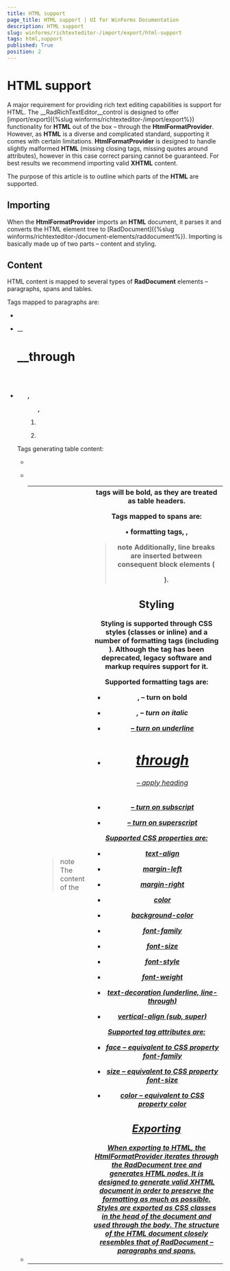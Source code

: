 ```yaml
---
title: HTML support
page_title: HTML support | UI for WinForms Documentation
description: HTML support
slug: winforms/richtexteditor-/import/export/html-support
tags: html,support
published: True
position: 2
---
```


# HTML support



A major requirement for providing rich text editing capabilities is support for HTML. The __RadRichTextEditor__control is
        designed to offer [import/export]({%slug winforms/richtexteditor-/import/export%}) functionality for __HTML__ out
        of the box – through the __HtmlFormatProvider__. However, as __HTML__ is a diverse and complicated standard,
        supporting it comes with certain limitations. __HtmlFormatProvider__ is designed to handle slightly
        malformed __HTML__ (missing closing tags, missing quotes around attributes), however in this case correct parsing cannot
        be guaranteed. For best results we recommend importing valid __XHTML__ content.
      

The purpose of this article is to outline which parts of the __HTML__ are supported.
      

## Importing

When the __HtmlFormatProvider__ imports an __HTML__ document, it parses it and converts the HTML
          element tree to [RadDocument]({%slug winforms/richtexteditor-/document-elements/raddocument%}). Importing is basically made up of two parts –
          content and styling.
        

## Content

HTML content is mapped to several types of __RadDocument__ elements – paragraphs, spans and tables.
        

Tags mapped to paragraphs are:
        

* __<p>__

* __<h1>__through __<h6>__

* __<ul>, <ol>, <li>__

* __<tr>__

Tags generating table content:
        

* __<table>__

* __<tr>__

* __<th>__

* __<td>__

>note The content of the __<th>__ tags will be bold, as they are treated as table headers.
>


Tags mapped to spans are:
        

• __formatting tags, <span>, <font>__

>note Additionally, line breaks are inserted between consequent block elements ( __<div>__ ).
>


## Styling

Styling is supported through CSS styles (classes or inline) and a number of formatting tags (including __<font>__).
          Although the __<font>__ tag has been deprecated, legacy software and markup requires support for it.
        

Supported formatting tags are:
        

* __<b>, <strong>__ – turn on bold
            

* __<i>, <em>__ – turn on italic
            

* __<u>__ – turn on underline
            

* __<h1>__ through <h6> – apply heading
            

* __<sub>__ – turn on subscript
            

* __<sup>__ – turn on superscript
            

Supported CSS properties are:
        

* __text-align__

* __margin-left__

* __margin-right__

* __color__

* __background-color__

* __font-family__

* __font-size__

* __font-style__

* __font-weight__

* __text-decoration (underline, line-through)__

* __vertical-align (sub, super)__

Supported __<font>__ tag attributes are:
        

* __face__ – equivalent to CSS property __font-family__

* __size__ – equivalent to CSS property __font-size__

* __color__ – equivalent to CSS property __color__

## Exporting

When exporting to __HTML__, the __HtmlFormatProvider__ iterates
          through the __RadDocument__ tree and generates __HTML__ nodes.
          It is designed to generate valid __XHTML__ document in order to preserve the formatting as
          much as possible. Styles are exported as CSS classes in the head of the document and used through the body. The
          structure of the __HTML__ document closely resembles that of
          __RadDocument__ – paragraphs and spans.
        
